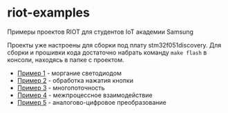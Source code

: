 # riot-examples
Примеры проектов RIOT для студентов IoT академии Samsung

Проекты уже настроены для сборки под плату stm32f051discovery.
Для сборки и прошивки кода достаточно набрать команду `make flash` в консоли, находясь в папке с проектом.

* [Пример 1](01blink) - моргание светодиодом
* [Пример 2](02button) - обработка нажатия кнопки
* [Пример 3](03threads) - многопоточность
* [Пример 4](04ipc) - межпроцессное взаимодействие
* [Пример 5](05adc) - аналогово-цифровое преобразование
